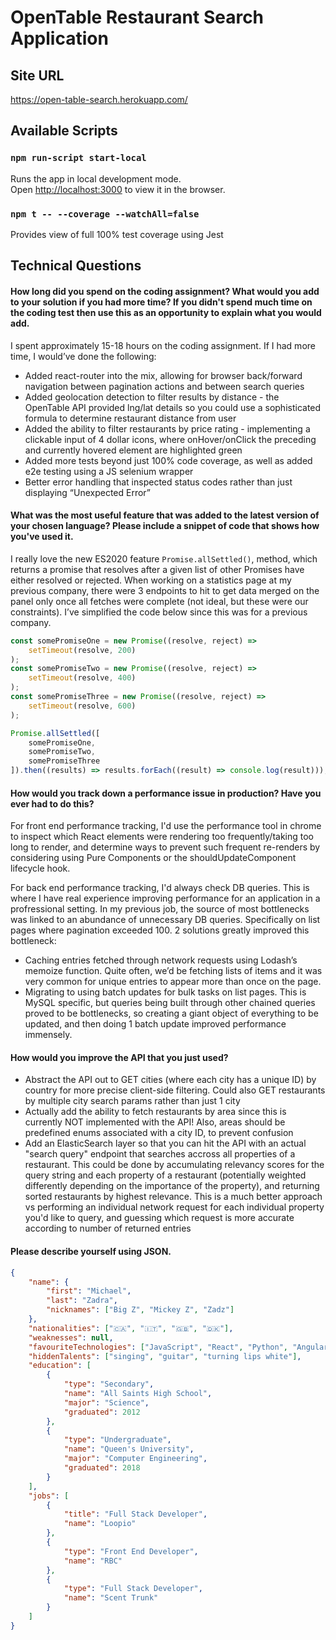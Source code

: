 # OpenTable Restaurant Search Application

## Site URL

https://open-table-search.herokuapp.com/

## Available Scripts

### `npm run-script start-local`

Runs the app in local development mode.<br />
Open [http://localhost:3000](http://localhost:3000) to view it in the browser.

### `npm t -- --coverage --watchAll=false`

Provides view of full 100% test coverage using Jest

## Technical Questions

#### How long did you spend on the coding assignment? What would you add to your solution if you had more time? If you didn't spend much time on the coding test then use this as an opportunity to explain what you would add.

I spent approximately 15-18 hours on the coding assignment. If I had more time, I would’ve done the following:

-  Added react-router into the mix, allowing for browser back/forward navigation between pagination actions and between search queries
-  Added geolocation detection to filter results by distance - the OpenTable API provided lng/lat details so you could use a sophisticated formula to determine restaurant distance from user
-  Added the ability to filter restaurants by price rating - implementing a clickable input of 4 dollar icons, where onHover/onClick the preceding and currently hovered element are highlighted green
-  Added more tests beyond just 100% code coverage, as well as added e2e testing using a JS selenium wrapper
-  Better error handling that inspected status codes rather than just displaying “Unexpected Error”

#### What was the most useful feature that was added to the latest version of your chosen language? Please include a snippet of code that shows how you've used it.

I really love the new ES2020 feature `Promise.allSettled()`, method, which returns a promise that resolves after a given list of other Promises have either resolved or rejected. When working on a statistics page at my previous company, there were 3 endpoints to hit to get data merged on the panel only once all fetches were complete (not ideal, but these were our constraints). I’ve simplified the code below since this was for a previous company.

```javascript
const somePromiseOne = new Promise((resolve, reject) =>
	setTimeout(resolve, 200)
);
const somePromiseTwo = new Promise((resolve, reject) =>
	setTimeout(resolve, 400)
);
const somePromiseThree = new Promise((resolve, reject) =>
	setTimeout(resolve, 600)
);

Promise.allSettled([
	somePromiseOne,
	somePromiseTwo,
	somePromiseThree
]).then((results) => results.forEach((result) => console.log(result)));
```

#### How would you track down a performance issue in production? Have you ever had to do this?

For front end performance tracking, I'd use the performance tool in chrome to inspect which React elements were rendering too frequently/taking too long to render, and determine ways to prevent such frequent re-renders by considering using Pure Components or the shouldUpdateComponent lifecycle hook.

For back end performance tracking, I'd always check DB queries. This is where I have real experience improving performance for an application in a profressional setting. In my previous job, the source of most bottlenecks was linked to an abundance of unnecessary DB queries. Specifically on list pages where pagination exceeded 100. 2 solutions greatly improved this bottleneck:

-  Caching entries fetched through network requests using Lodash’s memoize function. Quite often, we’d be fetching lists of items and it was very common for unique entries to appear more than once on the page.
-  Migrating to using batch updates for bulk tasks on list pages. This is MySQL specific, but queries being built through other chained queries proved to be bottlenecks, so creating a giant object of everything to be updated, and then doing 1 batch update improved performance immensely.

#### How would you improve the API that you just used?

-  Abstract the API out to GET cities (where each city has a unique ID) by country for more precise client-side filtering. Could also GET restaurants by multiple city search params rather than just 1 city
-  Actually add the ability to fetch restaurants by area since this is currently NOT implemented with the API! Also, areas should be predefined enums associated with a city ID, to prevent confusion
-  Add an ElasticSearch layer so that you can hit the API with an actual "search query" endpoint that searches accross all properties of a restaurant. This could be done by accumulating relevancy scores for the query string and each property of a restaurant (potentially weighted differently depending on the importance of the property), and returning sorted restaurants by highest relevance. This is a much better approach vs performing an individual network request for each individual property you'd like to query, and guessing which request is more accurate according to number of returned entries

#### Please describe yourself using JSON.

```json
{
	"name": {
		"first": "Michael",
		"last": "Zadra",
		"nicknames": ["Big Z", "Mickey Z", "Zadz"]
	},
	"nationalities": ["🇨🇦", "🇮🇹", "🇬🇧", "🇩🇰"],
	"weaknesses": null,
	"favouriteTechnologies": ["JavaScript", "React", "Python", "Angular 2+"],
	"hiddenTalents": ["singing", "guitar", "turning lips white"],
	"education": [
		{
			"type": "Secondary",
			"name": "All Saints High School",
			"major": "Science",
			"graduated": 2012
		},
		{
			"type": "Undergraduate",
			"name": "Queen's University",
			"major": "Computer Engineering",
			"graduated": 2018
		}
	],
	"jobs": [
		{
			"title": "Full Stack Developer",
			"name": "Loopio"
		},
		{
			"type": "Front End Developer",
			"name": "RBC"
		},
		{
			"type": "Full Stack Developer",
			"name": "Scent Trunk"
		}
	]
}
```
